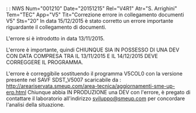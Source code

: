  :  : NWS Num="001210" Date="20151215" Rel="V4R1" Atr="S. Arrighini" Tem="TEC" App="V5" Tit="Correzione errore in collegamento documenti V5" Sts="20"
In data 15/12/2015 è stato corretto un errore importante riguardante il collegamento di documenti.

L'errore si è introdotto in data 13/11/2015.

L'errore è importante, quindi CHIUNQUE SIA IN POSSESSO DI UNA DEV CON DATA COMPRESA TRA IL 13/11/2015 E IL 14/12/2015 DEVE CORREGGERE IL PROGRAMMA.

L'errore è correggibile sostituendo il programma V5COL0 con la versione presente nel SAVF SDST_V5007 scaricabile da : 
http://areariservata.smeup.com/area-tecnica/aggiornamenti-sme-up-erp.html 
Chiunque abbia IN PRODUZIONE una DEV con l'errore, è pregato di contattare il laboratorio all'indirizzo sviluppo@smeup.com per concordare l'analisi della situazione.
